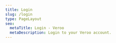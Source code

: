 ```yaml
---
title: Login
slug: /login
type: PageLayout
seo:
  metaTitle: Login - Veroo
  metaDescription: Login to your Veroo account.
---
```

